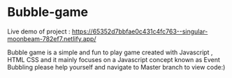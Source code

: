 # Bubble-game
Live demo of project : https://65352d7bbfae0c431c4fc763--singular-moonbeam-782ef7.netlify.app/





Bubble game is a simple and fun to play game created with Javascript , HTML CSS and it mainly focuses on a Javascript concept known as Event Bubbling
please help yourself and navigate to Master branch to view code:)
